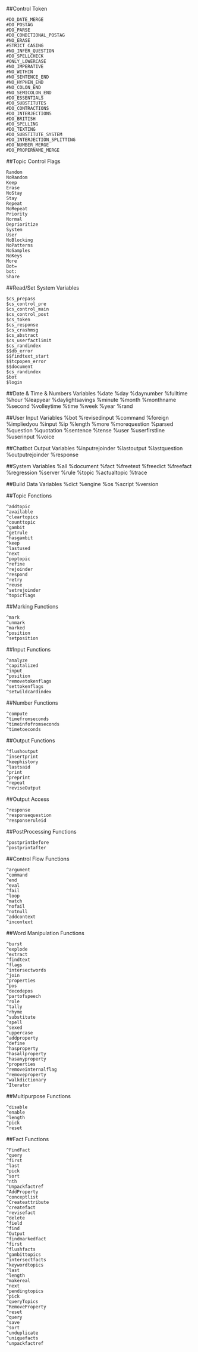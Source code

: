 ##Control Token
```
#DO_DATE_MERGE
#DO_POSTAG
#DO_PARSE
#DO_CONDITIONAL_POSTAG
#NO_ERASE
#STRICT_CASING
#NO_INFER_QUESTION
#DO_SPELLCHECK
#ONLY_LOWERCASE
#NO_IMPERATIVE
#NO_WITHIN
#NO_SENTENCE_END
#NO_HYPHEN_END
#NO_COLON_END
#NO_SEMICOLON_END
#DO_ESSENTIALS
#DO_SUBSTITUTES
#DO_CONTRACTIONS
#DO_INTERJECTIONS
#DO_BRITISH
#DO_SPELLING
#DO_TEXTING
#DO_SUBSTITUTE_SYSTEM
#DO_INTERJECTION_SPLITTING
#DO_NUMBER_MERGE
#DO_PROPERNAME_MERGE
```

##Topic Control Flags
```
Random
NoRandom
Keep
Erase
NoStay
Stay
Repeat
NoRepeat
Priority
Normal
Deprioritize
System
User
NoBlocking
NoPatterns
NoSamples
NoKeys
More
Bot=
bot:
Share
```

##Read/Set System Variables
```
$cs_prepass 
$cs_control_pre 
$cs_control_main 
$cs_control_post 
$cs_token 
$cs_response 
$cs_crashmsg 
$cs_abstract 
$cs_userfactlimit 
$cs_randindex 
$$db_error 
$$findtext_start 
$$tcpopen_error 
$$document 
$cs_randindex 
$bot 
$login 
```
##Date & Time & Numbers Variables
%date 
%day 
%daynumber 
%fulltime 
%hour 
%leapyear 
%daylightsavings 
%minute 
%month 
%monthname 
%second 
%volleytime 
%time 
%week 
%year 
%rand 

##User Input Variables
%bot 
%revisedinput 
%command 
%foreign 
%impliedyou 
%input 
%ip 
%length 
%more 
%morequestion 
%parsed 
%question 
%quotation 
%sentence 
%tense 
%user 
%userfirstline 
%userinput 
%voice 

##Chatbot Output Variables
%inputrejoinder
%lastoutput 
%lastquestion 
%outputrejoinder
%response 

##System Variables
%all 
%document 
%fact 
%freetext 
%freedict 
%freefact 
%regression 
%server 
%rule 
%topic 
%actualtopic 
%trace 

##Build Data Variables
%dict 
%engine 
%os 
%script 
%version 

##Topic Fonctions  
```
^addtopic 
^available 
^cleartopics 
^counttopic 
^gambit 
^getrule 
^hasgambit 
^keep 
^lastused 
^next 
^poptopic 
^refine 
^rejoinder 
^respond 
^retry 
^reuse 
^setrejoinder  
^topicflags  
```

##Marking Functions  
```
^mark  
^unmark  
^marked 
^position 
^setposition 
```

##Input Functions  
```
^analyze 
^capitalized 
^input 
^position 
^removetokenflags 
^settokenflags 
^setwildcardindex 
```

##Number Functions
```
^compute 
^timefromseconds 
^timeinfofromseconds 
^timetoeconds 
```

##Output Functions
```
^flushoutput 
^insertprint 
^keephistory 
^lastsaid 
^print 
^preprint 
^repeat 
^reviseOutput 
```

##Output Access
```
^response 
^responsequestion 
^responseruleid 
```

##PostProcessing Functions
```
^postprintbefore 
^postprintafter 
```

##Control Flow Functions
```
^argument 
^command 
^end 
^eval 
^fail
^loop 
^match 
^nofail 
^notnull 
^addcontext 
^incontext 
```

##Word Manipulation Functions
```
^burst 
^explode 
^extract 
^findtext 
^flags 
^intersectwords 
^join 
^properties 
^pos 
^decodepos 
^partofspeech 
^role 
^tally 
^rhyme 
^substitute 
^spell 
^sexed 
^uppercase 
^addproperty 
^define 
^hasproperty 
^hasallproperty 
^hasanyproperty 
^properties 
^removeinternalflag 
^removeproperty 
^walkdictionary 
^Iterator 
```

##Multipurpose Functions
```
^disable 
^enable 
^length 
^pick 
^reset 
```

##Fact Functions
```
^FindFact 
^query 
^first 
^last 
^pick 
^sort 
^nth 
^Unpackfactref  
^AddProperty 
^conceptlist 
^Createattribute 
^createfact 
^revisefact 
^delete 
^field 
^find 
^Output 
^findmarkedfact 
^first 
^flushfacts 
^gambittopics 
^intersectfacts 
^keywordtopics 
^last 
^length 
^makereal 
^next 
^pendingtopics 
^pick 
^queryTopics 
^RemoveProperty 
^reset 
^query 
^save 
^sort 
^unduplicate 
^uniquefacts 
^unpackfactref 
```
